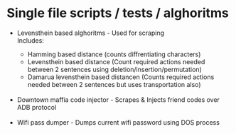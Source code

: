 <h1>Single file scripts / tests / alghoritms</h1>

<ul>
  <li>Levensthein based alghoritms - Used for scraping<br>Includes: </li>
  <ul>
    <li>Hamming based distance (counts diffrentiating characters)</li>
    <li>Levensthein based distance (Count required actions needed between 2 sentences using deletion/insertion/permutation)</li>
    <li>Damarua levensthein based distancen (Counts required actions needed between 2 sentences but uses transportation also)</li>
  </ul>
  <br>
  <li>Downtown maffia code injector - Scrapes & Injects friend codes over ADB protocol</li>
  <br>
  <li>Wifi pass dumper - Dumps current wifi password using DOS process</li>
 </ul>
   
